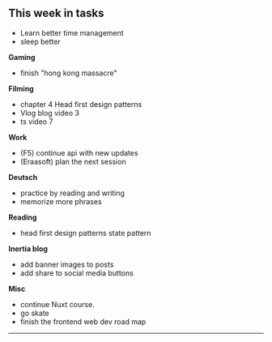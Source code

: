 ## This week in tasks

- Learn better time management
- sleep better

**Gaming**
- finish "hong kong massacre"

**Filming**
- chapter 4 Head first design patterns
- Vlog blog video 3
- ts video 7

**Work**
- (F5) continue api with new updates
- (Eraasoft) plan the next session

 **Deutsch**
- practice by reading and writing
- memorize more phrases

 **Reading**
- head first design patterns state pattern

 **Inertia blog**
- add banner images to posts
- add share to social media buttons

 **Misc**
 - continue Nuxt course.
 - go skate
 - finish the frontend web dev road map

---
